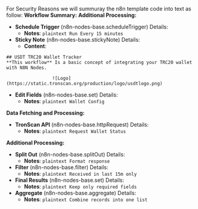 For Security Reasons we will summuray the n8n template code into text as follow:
**Workflow Summary:**
**Additional Processing:**
- **Schedule Trigger** (n8n-nodes-base.scheduleTrigger)
  Details:
    - **Notes**: ```plaintext
Run Every 15 minutes``` 
- **Sticky Note** (n8n-nodes-base.stickyNote)
  Details:
    - **Content**:
```plaintext
## USDT TRC20 Wallet Tracker
**This workflow** Is a basic concept of integrating your TRC20 wallet with N8N Nodes.
‌ ‌ ‌ ‌‌ ‌ ‌ ‌‌ ‌ ‌ ‌‌ ‌ ‌ ‌‌ ‌ ‌ ‌‌ ‌  ‌ ‌‌ ‌ ‌ ‌‌ ‌ ‌‌ ‌ ‌ ‌‌ ‌ ‌ ‌‌ ‌ ‌ ‌‌ ‌ ‌ ‌ ‌ ‌ ‌ ‌ ‌‌ ‌ ‌ ‌‌ ‌ ‌ ‌‌ ‌ ‌ ‌‌ ‌ ‌ ‌‌ ‌ ‌ ‌‌ ‌ ‌ ‌ ‌ ‌ ‌ ‌‌ ‌ ‌ ‌‌ ‌ ‌ ‌‌ ‌ ‌ ‌‌ ‌ ‌ ‌‌ ‌ ‌ ‌‌ ‌ ‌ ‌‌ ‌ ‌ ‌‌ ‌ ‌ ‌ ![Logo](https://static.tronscan.org/production/logo/usdtlogo.png) 

``` 
- **Edit Fields** (n8n-nodes-base.set)
  Details:
    - **Notes**: ```plaintext
Wallet Config``` 

**Data Fetching and Processing:**
- **TronScan API** (n8n-nodes-base.httpRequest)
  Details:
    - **Notes**: ```plaintext
Request Wallet Status``` 

**Additional Processing:**
- **Split Out** (n8n-nodes-base.splitOut)
  Details:
    - **Notes**: ```plaintext
Format response``` 
- **Filter** (n8n-nodes-base.filter)
  Details:
    - **Notes**: ```plaintext
Received in last 15m only``` 
- **Final Results** (n8n-nodes-base.set)
  Details:
    - **Notes**: ```plaintext
Keep only required fields``` 
- **Aggregate** (n8n-nodes-base.aggregate)
  Details:
    - **Notes**: ```plaintext
Combine records into one list``` 
